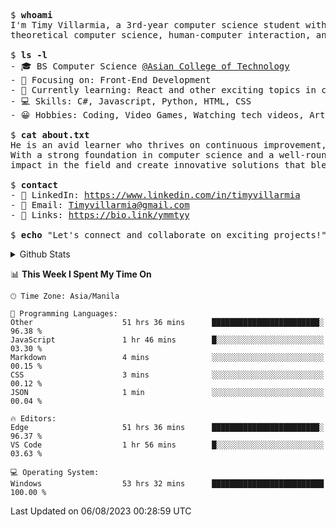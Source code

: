 <pre>
$ <strong>whoami</strong>
I'm Timy Villarmia, a 3rd-year computer science student with a wide range of interests in software engineering, 
theoretical computer science, human-computer interaction, and all things tech.
  
$ <strong>ls -l</strong>
- 🎓 BS Computer Science <a href="https://act.edu.ph/">@Asian College of Technology</a>  
- 🔭 Focusing on: Front-End Development
- 🌱 Currently learning: React and other exciting topics in computer science.
- 💻 Skills: C#, Javascript, Python, HTML, CSS
- 😀 Hobbies: Coding, Video Games, Watching tech videos, Arts

$ <strong>cat about.txt</strong>
He is an avid learner who thrives on continuous improvement, always seeking to expand his knowledge and sharpen his skills. 
With a strong foundation in computer science and a well-rounded approach to technology, he's ready to make a meaningful 
impact in the field and create innovative solutions that blend creativity with technical expertise.

$ <strong>contact</strong>
- 💼 LinkedIn: <a href="https://www.linkedin.com/in/timyvillarmia">https://www.linkedin.com/in/timyvillarmia</a>  
- 📧 Email: <a href="mailto: Timyvillarmia@gmail.com">Timyvillarmia@gmail.com</a>  
- 🔗 Links: <a href="https://bio.link/ymmtyy">https://bio.link/ymmtyy</a>  

$ <strong>echo</strong> "Let's connect and collaborate on exciting projects!"
</pre>

<!-- - 🌐 Website: [Your Personal Website]
 -->
<!-- $ <strong>history</strong>
- Bachelor's in Computer Science
- Intern at [Company Name]
- Contributed to [Open Source Project] -->
<details>
<summary>Github Stats</summary>

<table align="center" width="100%"> 
  <tr> 
    <td align="center" colspan="2"> 
     <img src="https://github-profile-summary-cards.vercel.app/api/cards/profile-details?username=TimyVillarmia&theme=dark"/>
    </td> 
  </tr> 
   <tr> 
    <td align="center"> 
       <img src="https://github-readme-stats.vercel.app/api?username=TimyVillarmia&show_icons=true&theme=dark" />
    </td> 
    <td align="center">
      <img src="https://github-readme-stats.vercel.app/api/top-langs/?username=TimyVillarmia&layout=compact&count_private=true&theme=dark"/>
    </td> 
   </tr> 
</table>

</details>

<!--START_SECTION:waka-->
📊 **This Week I Spent My Time On** 

```text
🕑︎ Time Zone: Asia/Manila

💬 Programming Languages: 
Other                    51 hrs 36 mins      ████████████████████████░   96.38 % 
JavaScript               1 hr 46 mins        █░░░░░░░░░░░░░░░░░░░░░░░░   03.30 % 
Markdown                 4 mins              ░░░░░░░░░░░░░░░░░░░░░░░░░   00.15 % 
CSS                      3 mins              ░░░░░░░░░░░░░░░░░░░░░░░░░   00.12 % 
JSON                     1 min               ░░░░░░░░░░░░░░░░░░░░░░░░░   00.04 % 

🔥 Editors: 
Edge                     51 hrs 36 mins      ████████████████████████░   96.37 % 
VS Code                  1 hr 56 mins        █░░░░░░░░░░░░░░░░░░░░░░░░   03.63 % 

💻 Operating System: 
Windows                  53 hrs 32 mins      █████████████████████████   100.00 % 
```


 Last Updated on 06/08/2023 00:28:59 UTC
<!--END_SECTION:waka--> 




                                                                                                           
                                                               
                                                                                                     

